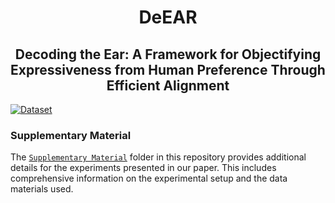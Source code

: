 <div align="center">

# DeEAR

## Decoding the Ear: A Framework for Objectifying Expressiveness from Human Preference Through Efficient Alignment

</div>


[![Dataset](https://img.shields.io/badge/-%F0%9F%A4%97%20Dataset-orange)]([链接到您的数据集](https://huggingface.co/datasets/FreedomIntelligence/ExpressiveSpeech))


### Supplementary Material

The [`Supplementary Material`](./Supplementary%20Material/) folder in this repository provides additional details for the experiments presented in our paper. This includes comprehensive information on the experimental setup and the data materials used.